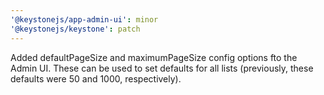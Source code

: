 ```yaml
---
'@keystonejs/app-admin-ui': minor
'@keystonejs/keystone': patch
---
```


Added defaultPageSize and maximumPageSize config options fto the Admin UI. These can be used to set defaults for all lists (previously, these defaults were 50 and 1000, respectively).
